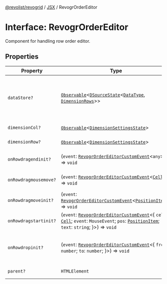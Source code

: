 [@revolist/revogrid](README.md) / [JSX](Namespace.JSX.md) / RevogrOrderEditor

# Interface: RevogrOrderEditor

Component for handling row order editor.

## Properties

| Property | Type | Description | Defined in |
| ------ | ------ | ------ | ------ |
| `dataStore?` | [`Observable`](TypeAlias.Observable.md)\<[`DSourceState`](TypeAlias.DSourceState.md)\<[`DataType`](TypeAlias.DataType.md), [`DimensionRows`](TypeAlias.DimensionRows.md)\>\> | Static stores, not expected to change during component lifetime | [src/components.d.ts:1835](https://github.com/revolist/revogrid/blob/085a454f82e6d3229f4e3dccf86bbdacfcd5813a/src/components.d.ts#L1835) |
| `dimensionCol?` | [`Observable`](TypeAlias.Observable.md)\<[`DimensionSettingsState`](Interface.DimensionSettingsState.md)\> | Dimension settings X | [src/components.d.ts:1839](https://github.com/revolist/revogrid/blob/085a454f82e6d3229f4e3dccf86bbdacfcd5813a/src/components.d.ts#L1839) |
| `dimensionRow?` | [`Observable`](TypeAlias.Observable.md)\<[`DimensionSettingsState`](Interface.DimensionSettingsState.md)\> | Dimension settings Y | [src/components.d.ts:1843](https://github.com/revolist/revogrid/blob/085a454f82e6d3229f4e3dccf86bbdacfcd5813a/src/components.d.ts#L1843) |
| `onRowdragendinit?` | (`event`: [`RevogrOrderEditorCustomEvent`](Interface.RevogrOrderEditorCustomEvent.md)\<`any`\>) => `void` | Row drag ended started | [src/components.d.ts:1847](https://github.com/revolist/revogrid/blob/085a454f82e6d3229f4e3dccf86bbdacfcd5813a/src/components.d.ts#L1847) |
| `onRowdragmousemove?` | (`event`: [`RevogrOrderEditorCustomEvent`](Interface.RevogrOrderEditorCustomEvent.md)\<[`Cell`](Interface.Cell.md)\>) => `void` | Row mouse move started | [src/components.d.ts:1851](https://github.com/revolist/revogrid/blob/085a454f82e6d3229f4e3dccf86bbdacfcd5813a/src/components.d.ts#L1851) |
| `onRowdragmoveinit?` | (`event`: [`RevogrOrderEditorCustomEvent`](Interface.RevogrOrderEditorCustomEvent.md)\<[`PositionItem`](Interface.PositionItem.md)\>) => `void` | Row move started | [src/components.d.ts:1855](https://github.com/revolist/revogrid/blob/085a454f82e6d3229f4e3dccf86bbdacfcd5813a/src/components.d.ts#L1855) |
| `onRowdragstartinit?` | (`event`: [`RevogrOrderEditorCustomEvent`](Interface.RevogrOrderEditorCustomEvent.md)\<\{ `cell`: [`Cell`](Interface.Cell.md); `event`: `MouseEvent`; `pos`: [`PositionItem`](Interface.PositionItem.md); `text`: `string`; \}\>) => `void` | Row drag started | [src/components.d.ts:1859](https://github.com/revolist/revogrid/blob/085a454f82e6d3229f4e3dccf86bbdacfcd5813a/src/components.d.ts#L1859) |
| `onRowdropinit?` | (`event`: [`RevogrOrderEditorCustomEvent`](Interface.RevogrOrderEditorCustomEvent.md)\<\{ `from`: `number`; `to`: `number`; \}\>) => `void` | Row dragged, new range ready to be applied | [src/components.d.ts:1868](https://github.com/revolist/revogrid/blob/085a454f82e6d3229f4e3dccf86bbdacfcd5813a/src/components.d.ts#L1868) |
| `parent?` | `HTMLElement` | Parent element | [src/components.d.ts:1875](https://github.com/revolist/revogrid/blob/085a454f82e6d3229f4e3dccf86bbdacfcd5813a/src/components.d.ts#L1875) |
